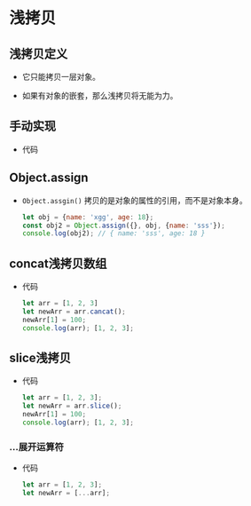 # 浅拷贝

## 浅拷贝定义

  - 它只能拷贝一层对象。

  - 如果有对象的嵌套，那么浅拷贝将无能为力。

## 手动实现

  - 代码

## Object.assign

  - `Object.assgin()` 拷贝的是对象的属性的引用，而不是对象本身。

    ```javascript
    let obj = {name: 'xgg', age: 18};
    const obj2 = Object.assign({}, obj, {name: 'sss'});
    console.log(obj2); // { name: 'sss', age: 18 }
    ```

## concat浅拷贝数组

  - 代码

    ```javascript
    let arr = [1, 2, 3]
    let newArr = arr.cancat();
    newArr[1] = 100;
    console.log(arr); [1, 2, 3];
    ```

## slice浅拷贝

  - 代码

    ```javascript
    let arr = [1, 2, 3];
    let newArr = arr.slice();
    newArr[1] = 100;
    console.log(arr); [1, 2, 3];
    ```

### ...展开运算符

  - 代码

    ```javascript
    let arr = [1, 2, 3];
    let newArr = [...arr];
    ```
